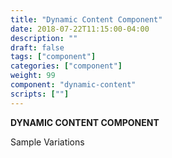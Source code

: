 ```yaml
---
title: "Dynamic Content Component"
date: 2018-07-22T11:15:00-04:00
description: ""
draft: false
tags: ["component"]
categories: ["component"]
weight: 99
component: "dynamic-content"
scripts: [""]
---
```


__DYNAMIC CONTENT COMPONENT__

Sample Variations
